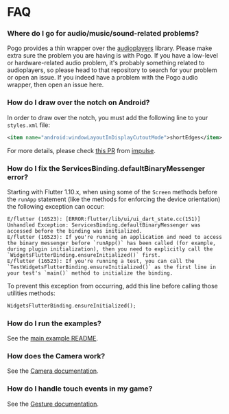 # FAQ

### Where do I go for audio/music/sound-related problems?

Pogo provides a thin wrapper over the [audioplayers](https://github.com/luanpotter/audioplayers) library. Please make extra sure the problem you are having is with Pogo. If you have a low-level or hardware-related audio problem, it's probably something related to audioplayers, so please head to that repository to search for your problem or open an issue. If you indeed have a problem with the Pogo audio wrapper, then open an issue here.

### How do I draw over the notch on Android?

In order to draw over the notch, you must add the following line to your `styles.xml` file:

```xml
<item name="android:windowLayoutInDisplayCutoutMode">shortEdges</item>
```

For more details, please check [this PR](https://github.com/impulse/flutters/commit/25d4ce726cd18e426483e605fe3668ec68b3c12c) from [impulse](https://github.com/impulse).

### How do I fix the ServicesBinding.defaultBinaryMessenger error?

Starting with Flutter 1.10.x, when using some of the `Screen` methods before the `runApp` statement (like the methods for enforcing the device orientation) the following exception can occur:

```text
E/flutter (16523): [ERROR:flutter/lib/ui/ui_dart_state.cc(151)] Unhandled Exception: ServicesBinding.defaultBinaryMessenger was accessed before the binding was initialized.
E/flutter (16523): If you're running an application and need to access the binary messenger before `runApp()` has been called (for example, during plugin initialization), then you need to explicitly call the `WidgetsFlutterBinding.ensureInitialized()` first.
E/flutter (16523): If you're running a test, you can call the `TestWidgetsFlutterBinding.ensureInitialized()` as the first line in your test's `main()` method to initialize the binding.
```

To prevent this exception from occurring, add this line before calling those utilities methods:

```dart
WidgetsFlutterBinding.ensureInitialized();
```

### How do I run the examples?

See the [main example README](/example).

### How does the Camera work?

See the [Camera documentation](/doc/statics/camera.md).

### How do I handle touch events in my game?

See the [Gesture documentation](/doc/input.md).
